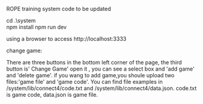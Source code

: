 
ROPE training system code to be updated

cd .\system\
npm install
npm run dev

using a browser to access http://localhost:3333

change game:

There are three buttons in the bottom left corner of the page, the third button is' Change Game'
open it , you can see a select box and 'add game' and 'delete game'.
if you wang to add game,you shoule upload two files:'game file' and 'game code'.
You can find file examples in /system/lib/connect4/code.txt and /system/lib/connect4/data.json.
code.txt is game code, data.json is game file.